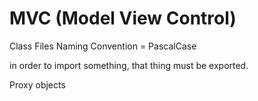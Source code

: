 # MVC (Model View Control)

Class Files Naming Convention = PascalCase

in order to import something, that thing must be exported.

Proxy objects 